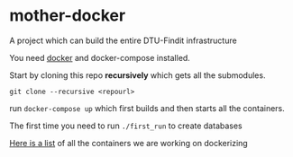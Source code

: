 # mother-docker
A project which can build the entire DTU-Findit infrastructure

You need [docker](https://www.docker.com) and docker-compose installed.


Start by cloning this repo **recursively** which gets all the submodules.

`git clone --recursive <repourl>`




run `docker-compose up` which first builds and then starts all the containers.

The first time you need to run `./first_run` to create databases







[Here is a list](https://github.com/dtulibrary/mother-docker/issues/1) of all the containers we are working on dockerizing
